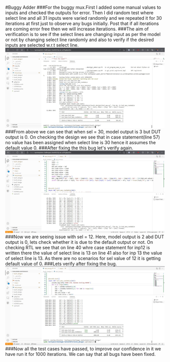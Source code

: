 #Buggy Adder
###For the buggy mux.First I added some manual values to inputs and checked the outputs for error. Then I did random test where select line and all 31 inputs were varied randomly and we repeated it for 30 iterations at first just to observe any bugs initially. Post that if all iterations are coming error free then we will increase iterations.
###The aim of verification is to see if the select lines are changing input as per the model or not by changing select line randomly and also to verify if the desired inputs are selected w.r.t select line. 
![](https://github.com/vyomasystems-lab/challenges-Santosh3672/blob/master/level1_design1/Pic1.JPG)
###From above we can see that when sel = 30, model output is 3 but DUT output is 0. On checking the design we see that in case statement(line 57) no value has been assigned when select line is 30 hence it assumes the default value 0.
###After fixing the this bug let's verify again.
![](https://github.com/vyomasystems-lab/challenges-Santosh3672/blob/master/level1_design1/Pic2.JPG)
###Now we are seeing issue with sel =  12. Here, model output is 2 abd DUT output is 0, lets check whether it is due to the default output or not. On checking RTL we see that on line 40 whre case statement for inp12 is written there the value of select line is 13 on line 41 also for inp 13 the value of select line is 13. As there are no scenarios for sel value of 12 it is getting default value of 0. 
###Lets verify after fixing the bug.
![](https://github.com/vyomasystems-lab/challenges-Santosh3672/blob/master/level1_design1/Pic3.JPG)
###Now all the test cases have passed, to improve our confidence in it we have run it for 1000 iterations. We can say that all bugs have been fixed.
